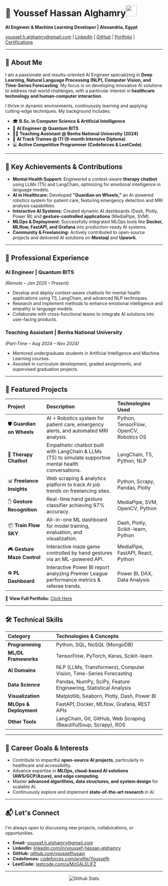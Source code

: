 # 👋 Youssef Hassan Alghamry<img src = "https://i.pinimg.com/originals/65/c4/f4/65c4f452571be1261e9c623f7da488ac.gif" width = 35px>




**AI Engineer & Machine Learning Developer | Alexandria, Egypt**

[youssef.h.alghamry@gmail.com](mailto:youssef.h.alghamry@gmail.com) | [LinkedIn](https://www.linkedin.com/in/youssef-hessan-alghamry/) | [GitHub](https://github.com/youssefhusain) | [Portfolio](http://65524b5355318.site123.me/) | [Certifications](https://drive.google.com/drive/u/0/folders/1GO2tantyMN3JJ32zkLDCk9E6m89sZajV)


---

## 🌟 About Me

I am a passionate and results-oriented AI Engineer specializing in **Deep Learning, Natural Language Processing (NLP), Computer Vision, and Time-Series Forecasting**. My focus is on developing innovative AI solutions to address real-world challenges, with a particular interest in **healthcare technology and human-computer interaction**.

I thrive in dynamic environments, continuously learning and applying cutting-edge techniques. My background includes:
-   🎓 **B.Sc. in Computer Science & Artificial Intelligence**
-   💼 **AI Engineer @ Quantum BITS**
-   👨‍🏫 **Teaching Assistant @ Benha National University (2024)**
-   🧠 **AI Track Trainee @ ITI (9-month Intensive Diploma)**
-   💻 **Active Competitive Programmer (Codeforces & LeetCode)**

---

## 🚀 Key Achievements & Contributions

* **Mental Health Support:** Engineered a context-aware **therapy chatbot** using LLMs (T5) and LangChain, optimizing for emotional intelligence in language models.
* **AI in Healthcare:** Developed **"Guardian on Wheels,"** an AI-powered robotics system for patient care, featuring emergency detection and MRI analysis capabilities.
* **Interactive AI Systems:** Created dynamic AI dashboards (Dash, Plotly, Power BI) and **gesture-controlled applications** (MediaPipe, SVM).
* **MLOps & Deployment:** Successfully integrated MLOps tools like **Docker, MLflow, FastAPI, and Grafana** into production-ready AI systems.
* **Community & Freelancing:** Actively contributed to open-source projects and delivered AI solutions on **Mostaql** and **Upwork**.

---

## 💼 Professional Experience

### AI Engineer | Quantum BITS
*(Remote – Jan 2025 – Present)*
-   Develop and deploy context-aware chatbots for mental health applications using T5, LangChain, and advanced NLP techniques.
-   Research and implement methods to enhance emotional intelligence and empathy in language models.
-   Collaborate with cross-functional teams to integrate AI solutions into user-facing products.

### Teaching Assistant | Benha National University
*(Part-Time – Aug 2024 – Nov 2024)*
-   Mentored undergraduate students in Artificial Intelligence and Machine Learning courses.
-   Assisted in curriculum development, graded assignments, and supervised graduation projects.

---

## 📂 Featured Projects

| Project                   | Description                                                                                                | Technologies Used                       |
| :------------------------ | :--------------------------------------------------------------------------------------------------------- | :-------------------------------------- |
| 🛡️ **Guardian on Wheels** | AI + Robotics system for patient care, emergency alerts, and automated MRI analysis.                       | Python, TensorFlow, OpenCV, Robotics OS |
| 💬 **Therapy Chatbot** | Empathetic chatbot built with LangChain & LLMs (T5) to simulate supportive mental health conversations.    | LangChain, T5, Python, NLP              |
| 📊 **Freelance Insights** | Web scraping & analytics platform to track AI job trends on freelancing sites.                             | Python, Scrapy, Pandas, Plotly          |
| ✋ **Gesture Recognition**| Real-time hand gesture classifier achieving 97% accuracy.                                                  | MediaPipe, SVM, OpenCV, Python          |
| 📦 **Train Flow SKY** | All-in-one ML dashboard for model training, evaluation, and visualization.                                 | Dash, Plotly, Scikit-learn, Python    |
| 🎮 **Gesture Maze Control**| Interactive maze game controlled by hand gestures via an ML-powered API.                                   | MediaPipe, FastAPI, React, Python      |
| ⚽ **PL Dashboard** | Interactive Power BI report analyzing Premier League performance metrics & referee trends.                 | Power BI, DAX, Data Analysis            |

🔗 **View Full Portfolio:** [Click Here](http://65524b5355318.site123.me/)

---

## 🛠️ Technical Skills

| Category             | Technologies & Concepts                                            |
| :------------------- | :----------------------------------------------------------------- |
| **Programming** | Python, SQL, NoSQL (MongoDB)                                       |
| **ML/DL Frameworks** | TensorFlow, PyTorch, Keras, Scikit-learn                           |
| **AI Domains** | NLP (LLMs, Transformers), Computer Vision, Time-Series Forecasting |
| **Data Science** | Pandas, NumPy, SciPy, Feature Engineering, Statistical Analysis    |
| **Visualization** | Matplotlib, Seaborn, Plotly, Dash, Power BI                        |
| **MLOps & Deployment**| FastAPI, Docker, MLflow, Grafana, REST APIs                        |
| **Other Tools** | LangChain, Git, GitHub, Web Scraping (BeautifulSoup, Scrapy), ROS    |

---

## 🎯 Career Goals & Interests

-   Contribute to impactful **open-source AI projects**, particularly in healthcare and accessibility.
-   Advance expertise in **MLOps, cloud-based AI solutions (AWS/GCP/Azure), and edge computing**.
-   Master **advanced algorithms, data structures, and system design** for scalable AI.
-   Continuously explore and implement **state-of-the-art research** in AI.




---

## 📬 Let's Connect

I'm always open to discussing new projects, collaborations, or opportunities.

-   **Email:** [youssef.h.alghamry@gmail.com](mailto:youssef.h.alghamry@gmail.com)
-   **LinkedIn:** [linkedin.com/in/youssef-hessan-alghamry](https://www.linkedin.com/in/youssef-hessan-alghamry/)
-   **GitHub:** [github.com/youssefhusain](https://github.com/youssefhusain)
-   **Codeforces:** [codeforces.com/profile/Youssefh](https://codeforces.com/profile/Youssefh)
-   **LeetCode:** [leetcode.com/u/MzGALELlFZ](https://leetcode.com/u/MzGALELlFZ/)

---
<p align="left">
<p align="center">
        <img src="https://raw.githubusercontent.com/mayhemantt/mayhemantt/Update/svg/Bottom.svg" alt="Github Stats" />
</p>
</p>
